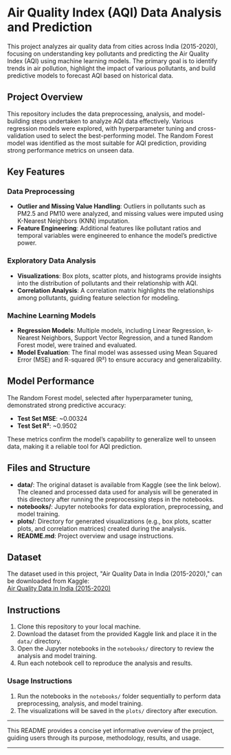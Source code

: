 # Air Quality Index (AQI) Data Analysis and Prediction

This project analyzes air quality data from cities across India (2015-2020), focusing on understanding key pollutants and predicting the Air Quality Index (AQI) using machine learning models. The primary goal is to identify trends in air pollution, highlight the impact of various pollutants, and build predictive models to forecast AQI based on historical data.

## Project Overview
This repository includes the data preprocessing, analysis, and model-building steps undertaken to analyze AQI data effectively. Various regression models were explored, with hyperparameter tuning and cross-validation used to select the best-performing model. The Random Forest model was identified as the most suitable for AQI prediction, providing strong performance metrics on unseen data.

## Key Features

### Data Preprocessing
- **Outlier and Missing Value Handling**: Outliers in pollutants such as PM2.5 and PM10 were analyzed, and missing values were imputed using K-Nearest Neighbors (KNN) imputation.
- **Feature Engineering**: Additional features like pollutant ratios and temporal variables were engineered to enhance the model’s predictive power.

### Exploratory Data Analysis
- **Visualizations**: Box plots, scatter plots, and histograms provide insights into the distribution of pollutants and their relationship with AQI.
- **Correlation Analysis**: A correlation matrix highlights the relationships among pollutants, guiding feature selection for modeling.

### Machine Learning Models
- **Regression Models**: Multiple models, including Linear Regression, k-Nearest Neighbors, Support Vector Regression, and a tuned Random Forest model, were trained and evaluated.
- **Model Evaluation**: The final model was assessed using Mean Squared Error (MSE) and R-squared (R²) to ensure accuracy and generalizability.

## Model Performance
The Random Forest model, selected after hyperparameter tuning, demonstrated strong predictive accuracy:
- **Test Set MSE**: ~0.00324
- **Test Set R²**: ~0.9502

These metrics confirm the model’s capability to generalize well to unseen data, making it a reliable tool for AQI prediction.

## Files and Structure
- **data/**: The original dataset is available from Kaggle (see the link below). The cleaned and processed data used for analysis will be generated in this directory after running the preprocessing steps in the notebooks.
- **notebooks/**: Jupyter notebooks for data exploration, preprocessing, and model training.
- **plots/**: Directory for generated visualizations (e.g., box plots, scatter plots, and correlation matrices) created during the analysis.
- **README.md**: Project overview and usage instructions.

## Dataset
The dataset used in this project, "Air Quality Data in India (2015-2020)," can be downloaded from Kaggle:  
[Air Quality Data in India (2015-2020)](https://www.kaggle.com/datasets/rohanrao/air-quality-data-in-india)

## Instructions
1. Clone this repository to your local machine.
2. Download the dataset from the provided Kaggle link and place it in the `data/` directory.
3. Open the Jupyter notebooks in the `notebooks/` directory to review the analysis and model training.
4. Run each notebook cell to reproduce the analysis and results.

### Usage Instructions
1. Run the notebooks in the `notebooks/` folder sequentially to perform data preprocessing, analysis, and model training.
2. The visualizations will be saved in the `plots/` directory after execution.

---

This README provides a concise yet informative overview of the project, guiding users through its purpose, methodology, results, and usage.

---




